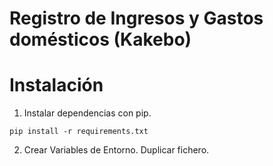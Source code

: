 # Registro de Ingresos y Gastos domésticos (Kakebo)


# Instalación

1. Instalar dependencias con pip.

```
pip install -r requirements.txt
```

2. Crear Variables de Entorno. Duplicar fichero.


